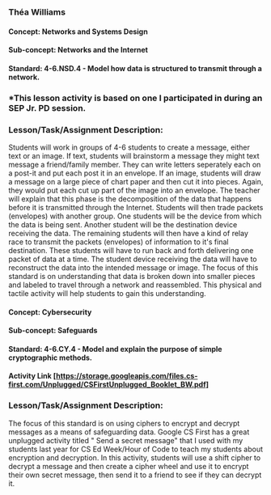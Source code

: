### Théa Williams

#### Concept: Networks and Systems Design
#### Sub-concept: Networks and the Internet
#### Standard: 4-6.NSD.4 - Model how data is structured to transmit through a network.
### *This lesson activity is based on one I participated in during an SEP Jr. PD session.

### Lesson/Task/Assignment Description: 
Students will work in groups of 4-6 students to create a message, either text or an image. If text, students will brainstorm a message they might text message a friend/family member. They can write letters seperately each on a post-it and put each post it in an envelope. If an image, students will draw a message on a large piece of chart paper and then cut it into pieces. Again, they would put each cut up part of the image into an envelope. The teacher will explain that this phase is the decomposition of the data that happens before it is transmitted through the Internet. Students will then trade packets (envelopes) with another group. One students will be the device from which the data is being sent. Another student will be the destination device receiving the data. The remaining students will then have a kind of relay race to transmit the packets (envelopes) of information to it's final destination. These students will have to run back and forth delivering one packet of data at a time. The student device receiving the data will have to reconstruct the data into the intended message or image. The focus of this standard is on understanding that data is broken down into smaller pieces and labeled to travel through a network and reassembled. This physical and tactile activity will help students to gain this understanding.


#### Concept: Cybersecurity
#### Sub-concept: Safeguards
#### Standard: 4-6.CY.4 - Model and explain the purpose of simple cryptographic methods.
#### Activity Link [https://storage.googleapis.com/files.cs-first.com/Unplugged/CSFirstUnplugged_Booklet_BW.pdf]

### Lesson/Task/Assignment Description: 
The focus of this standard is on using ciphers to encrypt and decrypt messages as a means of safeguarding data. Google CS First has a great unplugged activity titled " Send a secret message" that I used with my students last year for CS Ed Week/Hour of Code to teach my students about encryption and decryption. In this activity, students will use a shift cipher to decrypt a message and then create a cipher wheel and use it to encrypt their own secret message, then send it to a friend to see if they can decrypt it. 
